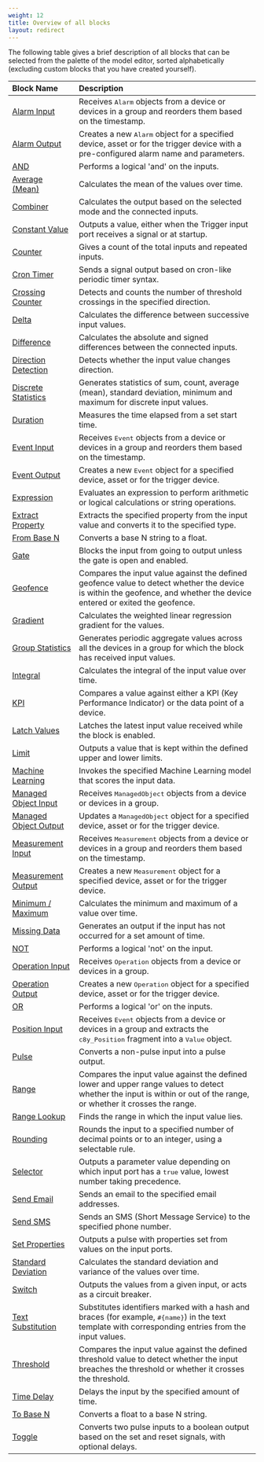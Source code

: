 ```yaml
---
weight: 12
title: Overview of all blocks
layout: redirect
---
```


The following table gives a brief description of all blocks that can be selected from the palette of the model editor, sorted alphabetically (excluding custom blocks that you have created yourself).

|Block Name|Description|
|:---|:---|
|[Alarm Input](#alarm-input)|Receives <tt>Alarm</tt> objects from a device or devices in a group and reorders them based on the timestamp.|
|[Alarm Output](#alarm-output)|Creates a new <tt>Alarm</tt> object for a specified device, asset or for the trigger device with a pre-configured alarm name and parameters.|
|[AND](#and)|Performs a logical 'and' on the inputs.|
|[Average (Mean)](#average-mean)|Calculates the mean of the values over time.|
|[Combiner](#combiner)|Calculates the output based on the selected mode and the connected inputs.|
|[Constant Value](#constant-value)|Outputs a value, either when the Trigger input port receives a signal or at startup.|
|[Counter](#counter)|Gives a count of the total inputs and repeated inputs.|
|[Cron Timer](#cron-timer)|Sends a signal output based on cron-like periodic timer syntax.|
|[Crossing Counter](#crossing-counter)|Detects and counts the number of threshold crossings in the specified direction.|
|[Delta](#delta)|Calculates the difference between successive input values.|
|[Difference](#difference)|Calculates the absolute and signed differences between the connected inputs.|
|[Direction Detection](#direction-detection)|Detects whether the input value changes direction.|
|[Discrete Statistics](#discrete-statistics)|Generates statistics of sum, count, average (mean), standard deviation, minimum and maximum for discrete input values.|
|[Duration](#duration)|Measures the time elapsed from a set start time.|
|[Event Input](#event-input)|Receives <tt>Event</tt> objects from a device or devices in a group and reorders them based on the timestamp.|
|[Event Output](#event-output)|Creates a new <tt>Event</tt> object for a specified device, asset or for the trigger device.|
|[Expression](#expression)|Evaluates an expression to perform arithmetic or logical calculations or string operations.|
|[Extract Property](#extract-property)|Extracts the specified property from the input value and converts it to the specified type.|
|[From Base N](#from-base-n)|Converts a base N string to a float.|
|[Gate](#gate)|Blocks the input from going to output unless the gate is open and enabled.|
|[Geofence](#geofence)|Compares the input value against the defined geofence value to detect whether the device is within the geofence, and whether the device entered or exited the geofence.|
|[Gradient](#gradient)|Calculates the weighted linear regression gradient for the values.|
|[Group Statistics](#group-statistics)|Generates periodic aggregate values across all the devices in a group for which the block has received input values.|
|[Integral](#integral)|Calculates the integral of the input value over time.|
|[KPI](#kpi)|Compares a value against either a KPI (Key Performance Indicator) or the data point of a device.|
|[Latch Values](#latch-values)|Latches the latest input value received while the block is enabled.|
|[Limit](#limit)|Outputs a value that is kept within the defined upper and lower limits.|
|[Machine Learning](#machine-learning)|Invokes the specified Machine Learning model that scores the input data.|
|[Managed Object Input](#managed-object-input)|Receives <tt>ManagedObject</tt> objects from a device or devices in a group.|
|[Managed Object Output](#managed-object-output)|Updates a <tt>ManagedObject</tt> object for a specified device, asset or for the trigger device.|
|[Measurement Input](#measurement-input)|Receives <tt>Measurement</tt> objects from a device or devices in a group and reorders them based on the timestamp.|
|[Measurement Output](#measurement-output)|Creates a new <tt>Measurement</tt> object for a specified device, asset or for the trigger device.|
|[Minimum / Maximum](#minimum-/-maximum)|Calculates the minimum and maximum of a value over time.|
|[Missing Data](#missing-data)|Generates an output if the input has not occurred for a set amount of time.|
|[NOT](#not)|Performs a logical 'not' on the input.|
|[Operation Input](#operation-input)|Receives <tt>Operation</tt> objects from a device or devices in a group.|
|[Operation Output](#operation-output)|Creates a new <tt>Operation</tt> object for a specified device, asset or for the trigger device.|
|[OR](#or)|Performs a logical 'or' on the inputs.|
|[Position Input](#position-input)|Receives <tt>Event</tt> objects from a device or devices in a group and extracts the <tt>c8y_Position</tt> fragment into a <tt>Value</tt> object.|
|[Pulse](#pulse)|Converts a non-pulse input into a pulse output.|
|[Range](#range)|Compares the input value against the defined lower and upper range values to detect whether the input is within or out of the range, or whether it crosses the range.|
|[Range Lookup](#range-lookup)|Finds the range in which the input value lies.|
|[Rounding](#rounding)|Rounds the input to a specified number of decimal points or to an integer, using a selectable rule.|
|[Selector](#selector)|Outputs a parameter value depending on which input port has a <tt>true</tt> value, lowest number taking precedence.|
|[Send Email](#send-email)|Sends an email to the specified email addresses.|
|[Send SMS](#send-sms)|Sends an SMS (Short Message Service) to the specified phone number.|
|[Set Properties](#set-properties)|Outputs a pulse with properties set from values on the input ports.|
|[Standard Deviation](#standard-deviation)|Calculates the standard deviation and variance of the values over time.|
|[Switch](#switch)|Outputs the values from a given input, or acts as a circuit breaker.|
|[Text Substitution](#text-substitution)|Substitutes identifiers marked with a hash and braces (for example, <tt>#{name}</tt>) in the text template with corresponding entries from the input values.|
|[Threshold](#threshold)|Compares the input value against the defined threshold value to detect whether the input breaches the threshold or whether it crosses the threshold.|
|[Time Delay](#time-delay)|Delays the input by the specified amount of time.|
|[To Base N](#to-base-n)|Converts a float to a base N string.|
|[Toggle](#toggle)|Converts two pulse inputs to a boolean output based on the set and reset signals, with optional delays.|